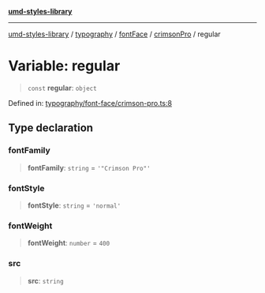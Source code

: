 [**umd-styles-library**](../../../../../../README.md)

***

[umd-styles-library](../../../../../../modules.md) / [typography](../../../../../README.md) / [fontFace](../../../README.md) / [crimsonPro](../README.md) / regular

# Variable: regular

> `const` **regular**: `object`

Defined in: [typography/font-face/crimson-pro.ts:8](https://github.com/UMD-Digital/design-system/blob/2d95010ba8e3e1595ebab66599330577b600c5fb/packages/styles/source/typography/font-face/crimson-pro.ts#L8)

## Type declaration

### fontFamily

> **fontFamily**: `string` = `'"Crimson Pro"'`

### fontStyle

> **fontStyle**: `string` = `'normal'`

### fontWeight

> **fontWeight**: `number` = `400`

### src

> **src**: `string`

